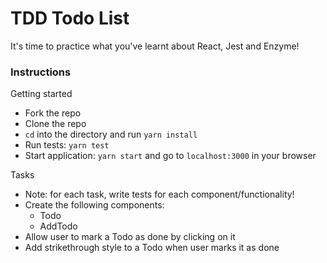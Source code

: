 # TDD Todo List

It's time to practice what you've learnt about React, Jest and Enzyme! 

### Instructions

Getting started
  - Fork the repo
  - Clone the repo
  - `cd` into the directory and run `yarn install`
  - Run tests: `yarn test`
  - Start application: `yarn start` and go to `localhost:3000` in your browser

Tasks
  - Note: for each task, write tests for each component/functionality!
  - Create the following components:
    - Todo
    - AddTodo
  - Allow user to mark a Todo as done by clicking on it
  - Add strikethrough style to a Todo when user marks it as done